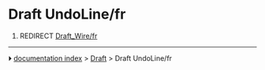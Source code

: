 # Draft UndoLine/fr
1.  REDIRECT [Draft_Wire/fr](Draft_Wire/fr.md)



---
⏵ [documentation index](../README.md) > [Draft](Draft_Workbench.md) > Draft UndoLine/fr
